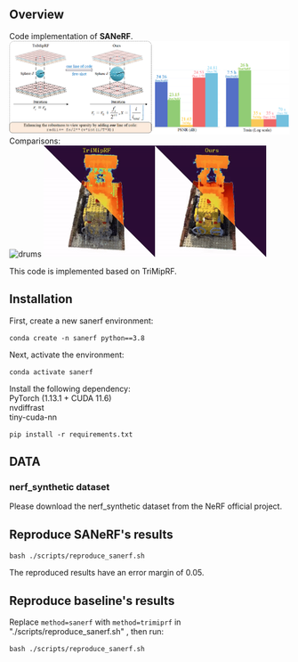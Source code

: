 ## Overview
Code implementation of **SANeRF**.  
![overview](/overview/overview.png)  
Comparisons:  
<img src="/overview/drums.gif" width="400" height="200" alt="drums"> <img src="/overview/lego.gif" width="400" height="200" alt="lego">

This code is implemented based on TriMipRF.   
## Installation
First, create a new sanerf environment:
```
conda create -n sanerf python==3.8
```
Next, activate the environment:
```
conda activate sanerf
```
Install the following dependency:  
PyTorch (1.13.1 + CUDA 11.6)  
nvdiffrast  
tiny-cuda-nn  
```
pip install -r requirements.txt
```

## DATA 
### nerf_synthetic dataset
Please download the nerf_synthetic dataset from the NeRF official project.

## Reproduce SANeRF's results
```
bash ./scripts/reproduce_sanerf.sh
```  
The reproduced results have an error margin of 0.05.  
## Reproduce baseline's results
Replace ``` method=sanerf ``` with  ``` method=trimiprf ``` in "./scripts/reproduce_sanerf.sh" , then run:  
```
bash ./scripts/reproduce_sanerf.sh
```


